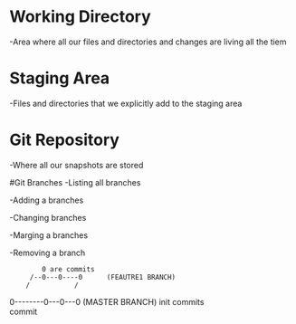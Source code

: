 # Working Directory
-Area where all our files and directories and changes are living all the tiem

# Staging Area
-Files and directories that we explicitly add to the staging area

# Git Repository
-Where all our snapshots are stored

#Git Branches
-Listing all branches

-Adding a branches

-Changing branches

-Marging a branches

-Removing a branch

            
            0 are commits
         /--0---0----0      (FEAUTRE1 BRANCH)
        /           /
0--------0---0---0        (MASTER BRANCH)
init        commits    
commit




